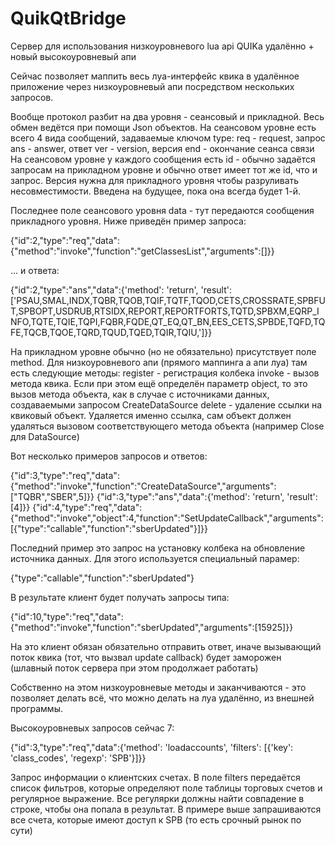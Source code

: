 # QuikQtBridge
Сервер для использования низкоуровневого lua api QUIKа удалённо + новый высокоуровневый апи

Сейчас позволяет маппить весь луа-интерфейс квика в удалённое приложение через низкоуровневый апи посредством
нескольких запросов.

Вообще протокол разбит на два уровня - сеансовый и прикладной. Весь обмен ведётся при помощи Json объектов.
На сеансовом уровне есть всего 4 вида сообщений, задаваемые ключом type:
	req - request, запрос
	ans - answer, ответ
	ver - version, версия
	end - окончание сеанса связи
На сеансовом уровне у каждого сообщения есть id - обычно задаётся запросам на прикладном уровне и обычно ответ имеет тот же
id, что и запрос. Версия нужна для прикладного уровня чтобы разруливать несовместимости. Введена на будущее, пока она всегда
будет 1-й.

Последнее поле сеансового уровня data - тут передаются сообщения прикладного уровня.
Ниже приведён пример запроса:

{"id":2,"type":"req","data":{"method":"invoke","function":"getClassesList","arguments":[]}}

... и ответа:

{"id":2,"type":"ans","data":{'method': 'return', 'result': ['PSAU,SMAL,INDX,TQBR,TQOB,TQIF,TQTF,TQOD,CETS,CROSSRATE,SPBFUT,SPBOPT,USDRUB,RTSIDX,REPORT,REPORTFORTS,TQTD,SPBXM,EQRP_INFO,TQTE,TQIE,TQPI,FQBR,FQDE,QT_EQ,QT_BN,EES_CETS,SPBDE,TQFD,TQFE,TQCB,TQOE,TQRD,TQUD,TQED,TQIR,TQIU,']}}


На прикладном уровне обычно (но не обязательно) присутствует поле method. Для низкоуровневого апи (прямого маппинга а апи луа) там есть следующие методы:
  register - регистрация колбека
  invoke - вызов метода квика. Если при этом ещё определён параметр object, то это вызов метода объекта, как в случае с источниками данных, создаваемыми
  запросом CreateDataSource 
  delete - удаление ссылки на квиковый объект. Удаляется именно ссылка, сам объект должен удаляться вызовом соответствующего метода объекта (например Close
  для DataSource)

Вот несколько примеров запросов и ответов:

{"id":3,"type":"req","data":{"method":"invoke","function":"CreateDataSource","arguments":["TQBR","SBER",5]}}
{"id":3,"type":"ans","data":{'method': 'return', 'result': [4]}}
{"id":4,"type":"req","data":{"method":"invoke","object":4,"function":"SetUpdateCallback","arguments":[{"type":"callable","function":"sberUpdated"}]}}

Последний пример это запрос на установку колбека на обновление источника данных. Для этого используется специальный парамер:

{"type":"callable","function":"sberUpdated"}

В результате клиент будет получать запросы типа:

{"id":10,"type":"req","data":{"method":"invoke","function":"sberUpdated","arguments":[15925]}}

На это клиент обязан обязательно отправить ответ, иначе вызывающий поток квика (тот, что вызвал update callback) будет заморожен (шлавный поток сервера при этом продолжает работать)

Собственно на этом низкоуровневые методы и заканчиваются - это позволяет делать всё, что можно делать на луа удалённо, из внешней программы.

Высокоуровневых запросов сейчас 7:

{"id":3,"type":"req","data":{'method': 'loadaccounts', 'filters': [{'key': 'class_codes', 'regexp': 'SPB'}]}}

Запрос информации о клиентских счетах. В поле filters передаётся список фильтров, которые определяют поле таблицы торговых счетов и регулярное выражение. Все регулярки должны
найти совпадение в строке, чтобы она попала в результат. В примере выше запрашиваются все счета, которые имеют доступ к SPB (то есть срочный рынок по сути)





